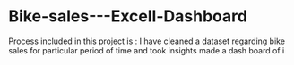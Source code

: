 # Bike-sales---Excell-Dashboard
Process included in this project is : I have cleaned a dataset regarding bike sales for particular period of time and took insights made a dash board of i
